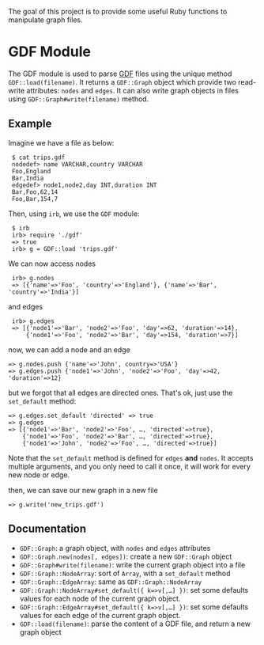 The goal of this project is to provide some useful Ruby functions to manipulate
graph files.

GDF Module
==========

The GDF module is used to parse
[GDF](http://guess.wikispot.org/The_GUESS_.gdf_format) files using the unique method
`GDF::load(filename)`. It returns a `GDF::Graph` object which provide two
read-write attributes: `nodes` and `edges`. It can also write graph objects in files
using `GDF::Graph#write(filename)` method.

Example
-------

Imagine we have a file as below:

     $ cat trips.gdf
     nodedef> name VARCHAR,country VARCHAR
     Foo,England
     Bar,India
     edgedef> node1,node2,day INT,duration INT
     Bar,Foo,62,14
     Foo,Bar,154,7

Then, using `irb`, we use the `GDF` module:

     $ irb
     irb> require './gdf'
     => true
     irb> g = GDF::load 'trips.gdf'

We can now access nodes

     irb> g.nodes
     => [{'name'=>'Foo', 'country'=>'England'}, {'name'=>'Bar', 'country'=>'India'}]
     
and edges

     irb> g.edges
     => [{'node1'=>'Bar', 'node2'=>'Foo', 'day'=>62, 'duration'=>14},
         {'node1'=>'Foo', 'node2'=>'Bar', 'day'=>154, 'duration'=>7}]

now, we can add a node and an edge

    => g.nodes.push {'name'=>'John', country=>'USA'}
    => g.edges.push {'node1'=>'John', 'node2'=>'Foo', 'day'=>42, 'duration'=>12}

but we forgot that all edges are directed ones. That's ok, just use
the `set_default` method:

    => g.edges.set_default 'directed' => true
    => g.edges
    => [{'node1'=>'Bar', 'node2'=>'Foo', …, 'directed'=>true},
        {'node1'=>'Foo', 'node2'=>'Bar', …, 'directed'=>true},
        {'node1'=>'John', 'node2'=>'Foo', …, 'directed'=>true}]

Note that the `set_default` method is defined for `edges` **and** `nodes`. It
accepts multiple arguments, and you only need to call it once, it will work for
every new node or edge.

then, we can save our new graph in a new file

    => g.write('new_trips.gdf')


Documentation
-------------

- `GDF::Graph`: a graph object, with `nodes` and `edges` attributes
- `GDF::Graph.new(nodes[, edges])`: create a new `GDF::Graph` object
- `GDF::Graph#write(filename)`: write the current graph object into a file
- `GDF::Graph::NodeArray`: sort of `Array`, with a `set_default` method
- `GDF::Graph::EdgeArray`: same as `GDF::Graph::NodeArray`
- `GDF::Graph::NodeArray#set_default({ k=>v[,…] })`: set some defaults values
  for each node of the current graph object.
- `GDF::Graph::EdgeArray#set_default({ k=>v[,…] })`: set some defaults values
  for each edge of the current graph object.
- `GDF::load(filename)`: parse the content of a GDF file, and return a new graph object

